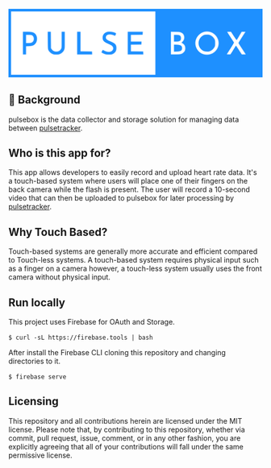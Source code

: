 ![pulsebox](./public/images/PULSEBOX-V1.svg)
## 💭 Background
pulsebox is the data collector and storage solution for managing data between [pulsetracker](https://github.com/akilhylton/pulsetracker).

## Who is this app for?
This app allows developers to easily record and upload heart rate
data. It's a touch-based system where users will place one of their fingers on the back camera while the flash is present. The user will record a 10-second video that can then be uploaded to pulsebox for later processing by [pulsetracker](https://github.com/akilhylton/pulsetracker). 

## Why Touch Based?
Touch-based systems are generally more accurate and efficient compared to Touch-less systems. A touch-based system requires physical input such as a finger on a camera however, a touch-less system usually uses the front camera without physical input.


## Run locally
This project uses Firebase for OAuth and Storage.

```
$ curl -sL https://firebase.tools | bash
```

After install the Firebase CLI cloning this repository
and changing directories to it.

```
$ firebase serve
```

## Licensing

This repository and all contributions herein are licensed under the MIT license. Please note that, by contributing to this repository, whether via commit, pull request, issue, comment, or in any other fashion, you are explicitly agreeing that all of your contributions will fall under the same permissive license.
